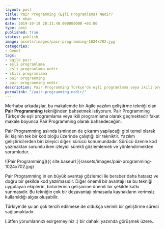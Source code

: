 ```yaml
---
layout: post
title: Pair Programming (Eşli Programlama) Nedir?
author: okan
date: 2019-10-19 20:31:48.000000000 +03:00
type: post
published: true
status: publish
image: assets/images/pair-programming-1024x702.jpg
categories:
- Genel
tags:
- agile pair
- eşli programlama
- eşli programlama nedir
- ikili programlama
- pair programming
- pair programming nedir
description: Pair Programming Türkçe'de eşli programlama veya ikili programlama olarak geçmektedir. Yazılım geliştiricilerden biri izleyici diğeri sürücü konumundadır.
permalink: "/pair-programming-nedir/"
---
```

Merhaba arkadaşlar, bu makalemde bir Agile yazılım geliştirme tekniği olan **Pair Programming** tekniğinden bahsetmek istiyorum. Pair Programming Türkçe'de eşli programlama veya ikili programlama olarak geçmektedir fakat makale boyunca Pair Programming olarak bahsedeceğim.

Pair Programming aslında isminden de çıkarım yapılacağı gibi temel olarak iki kişinin tek bir kod bloğu üzerinde çalıştığı bir tekniktir. Yazılım geliştiricilerden biri izleyici diğeri sürücü konumundadır. Sürücü özenle kod yazmaktan sorumlu iken izleyici sürekli gözlemlemek ve yönlendirmekten sorumludur.

![Pair Programming]({{ site.baseurl }}/assets/images/pair-programming-1024x702.jpg)

Pair Programming in en büyük avantajı gözlemci ile beraber daha hatasız ve doğru bir şekilde kod yazılmasıdır. Diğer önemli bir avantajı ise bu tekniği uygulayan ekiplerin, birbirlerinin gelişimine önemli bir şekilde katkı sunmasıdır. Bu tekniğin çok bir dezavantajı olmasada kaynakların verimsiz kullanıldığı algısı oluşabilir.

Türkiye'de şu an çok tercih edilmese de oldukça verimli bir geliştirme süreci sağlamaktadır.

Lütfen yorumlarınızı esirgemeyiniz :) bir dahaki yazımda görüşmek üzere..

&nbsp;

